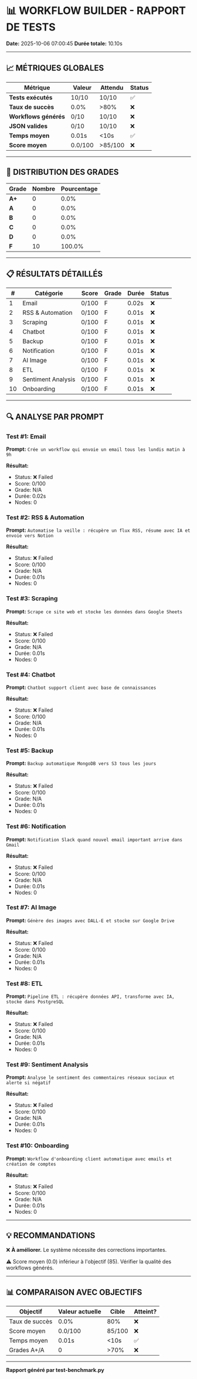 # 📊 WORKFLOW BUILDER - RAPPORT DE TESTS

**Date:** 2025-10-06 07:00:45
**Durée totale:** 10.10s

---

## 📈 MÉTRIQUES GLOBALES

| Métrique | Valeur | Attendu | Status |
|----------|--------|---------|--------|
| **Tests exécutés** | 10/10 | 10/10 | ✅ |
| **Taux de succès** | 0.0% | >80% | ❌ |
| **Workflows générés** | 0/10 | 10/10 | ❌ |
| **JSON valides** | 0/10 | 10/10 | ❌ |
| **Temps moyen** | 0.01s | <10s | ✅ |
| **Score moyen** | 0.0/100 | >85/100 | ❌ |

---

## 🎯 DISTRIBUTION DES GRADES

| Grade | Nombre | Pourcentage |
|-------|--------|-------------|
| **A+** | 0 | 0.0% |
| **A** | 0 | 0.0% |
| **B** | 0 | 0.0% |
| **C** | 0 | 0.0% |
| **D** | 0 | 0.0% |
| **F** | 10 | 100.0% |

---

## 📋 RÉSULTATS DÉTAILLÉS

| # | Catégorie | Score | Grade | Durée | Status |
|---|-----------|-------|-------|-------|--------|
| 1 | Email | 0/100 | F | 0.02s | ❌ |
| 2 | RSS & Automation | 0/100 | F | 0.01s | ❌ |
| 3 | Scraping | 0/100 | F | 0.01s | ❌ |
| 4 | Chatbot | 0/100 | F | 0.01s | ❌ |
| 5 | Backup | 0/100 | F | 0.01s | ❌ |
| 6 | Notification | 0/100 | F | 0.01s | ❌ |
| 7 | AI Image | 0/100 | F | 0.01s | ❌ |
| 8 | ETL | 0/100 | F | 0.01s | ❌ |
| 9 | Sentiment Analysis | 0/100 | F | 0.01s | ❌ |
| 10 | Onboarding | 0/100 | F | 0.01s | ❌ |

---

## 🔍 ANALYSE PAR PROMPT


### Test #1: Email

**Prompt:** `Crée un workflow qui envoie un email tous les lundis matin à 9h`

**Résultat:**
- Status: ❌ Failed
- Score: 0/100
- Grade: N/A
- Durée: 0.02s
- Nodes: 0

### Test #2: RSS & Automation

**Prompt:** `Automatise la veille : récupère un flux RSS, résume avec IA et envoie vers Notion`

**Résultat:**
- Status: ❌ Failed
- Score: 0/100
- Grade: N/A
- Durée: 0.01s
- Nodes: 0

### Test #3: Scraping

**Prompt:** `Scrape ce site web et stocke les données dans Google Sheets`

**Résultat:**
- Status: ❌ Failed
- Score: 0/100
- Grade: N/A
- Durée: 0.01s
- Nodes: 0

### Test #4: Chatbot

**Prompt:** `Chatbot support client avec base de connaissances`

**Résultat:**
- Status: ❌ Failed
- Score: 0/100
- Grade: N/A
- Durée: 0.01s
- Nodes: 0

### Test #5: Backup

**Prompt:** `Backup automatique MongoDB vers S3 tous les jours`

**Résultat:**
- Status: ❌ Failed
- Score: 0/100
- Grade: N/A
- Durée: 0.01s
- Nodes: 0

### Test #6: Notification

**Prompt:** `Notification Slack quand nouvel email important arrive dans Gmail`

**Résultat:**
- Status: ❌ Failed
- Score: 0/100
- Grade: N/A
- Durée: 0.01s
- Nodes: 0

### Test #7: AI Image

**Prompt:** `Génère des images avec DALL-E et stocke sur Google Drive`

**Résultat:**
- Status: ❌ Failed
- Score: 0/100
- Grade: N/A
- Durée: 0.01s
- Nodes: 0

### Test #8: ETL

**Prompt:** `Pipeline ETL : récupère données API, transforme avec IA, stocke dans PostgreSQL`

**Résultat:**
- Status: ❌ Failed
- Score: 0/100
- Grade: N/A
- Durée: 0.01s
- Nodes: 0

### Test #9: Sentiment Analysis

**Prompt:** `Analyse le sentiment des commentaires réseaux sociaux et alerte si négatif`

**Résultat:**
- Status: ❌ Failed
- Score: 0/100
- Grade: N/A
- Durée: 0.01s
- Nodes: 0

### Test #10: Onboarding

**Prompt:** `Workflow d'onboarding client automatique avec emails et création de comptes`

**Résultat:**
- Status: ❌ Failed
- Score: 0/100
- Grade: N/A
- Durée: 0.01s
- Nodes: 0

---

## 💡 RECOMMANDATIONS

❌ **À améliorer.** Le système nécessite des corrections importantes.

⚠️ Score moyen (0.0) inférieur à l'objectif (85). Vérifier la qualité des workflows générés.

---

## 📊 COMPARAISON AVEC OBJECTIFS

| Objectif | Valeur actuelle | Cible | Atteint? |
|----------|-----------------|-------|----------|
| Taux de succès | 0.0% | 80% | ❌ |
| Score moyen | 0.0/100 | 85/100 | ❌ |
| Temps moyen | 0.01s | <10s | ✅ |
| Grades A+/A | 0 | >70% | ❌ |

---

**Rapport généré par test-benchmark.py**

